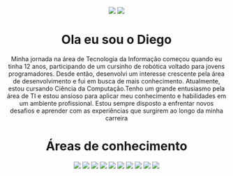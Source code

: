<div align="center" /> 
  
 <div>  
  
   <a href="https://instagram.com/_diegofrs_" target="_blank"><img src="https://img.shields.io/badge/-Instagram-%23E4405F?style=for-the-badge&logo=instagram&logoColor=white" target="_blank"></a> 
   <a href="https://www.linkedin.com/in/diego-francisco-200a94242/" target="_blank"><img src="https://img.shields.io/badge/-LinkedIn-%230077B5?style=for-the-badge&logo=linkedin&logoColor=white" target="_blank"></a>  
  <h1>Ola eu sou o Diego</h1> 
  <p>Minha jornada na área de Tecnologia da Informação começou quando eu tinha 12 anos, participando de um cursinho de robótica voltado para jovens programadores. Desde então, desenvolvi um interesse crescente pela área de desenvolvimento e fui em busca de mais conhecimento. Atualmente, estou cursando Ciência da Computação.Tenho um grande entusiasmo pela área de TI e estou ansioso para aplicar meu conhecimento e habilidades em um ambiente profissional. Estou sempre disposto a enfrentar novos desafios e aprender com as experiências que surgirem ao longo da minha carreira  </p>  
  
 <h1>Áreas de conhecimento</h1>
 
<img src="https://img.shields.io/badge/Linux-FCC624?style=for-the-badge&logo=linux&logoColor=black" target="_blank">
 
<img src="https://img.shields.io/badge/C-00599C?style=for-the-badge&logo=c&logoColor=white">

<img src="https://img.shields.io/badge/PHP-777BB4?style=for-the-badge&logo=php&logoColor=white">


<img src="https://img.shields.io/badge/Vue.js-35495E?style=for-the-badge&logo=vue.js&logoColor=4FC08D">


<img src="https://img.shields.io/badge/JavaScript-F7DF1E?style=for-the-badge&logo=javascript&logoColor=black">


<img src="https://img.shields.io/badge/Node.js-43853D?style=for-the-badge&logo=node.js&logoColor=white">


<img src="https://img.shields.io/badge/Python-3776AB?style=for-the-badge&logo=python&logoColor=white">


<img src="https://img.shields.io/badge/MySQL-005C84?style=for-the-badge&logo=mysql&logoColor=white">


<img src="https://img.shields.io/badge/PostgreSQL-316192?style=for-the-badge&logo=postgresql&logoColor=white">


<img src="https://img.shields.io/badge/MongoDB-4EA94B?style=for-the-badge&logo=mongodb&logoColor=white">

</div>